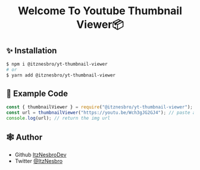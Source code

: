<h1 align="center">Welcome To Youtube Thumbnail Viewer📦</h1>

## ✨ Installation

```sh
$ npm i @itznesbro/yt-thumbnail-viewer
# or
$ yarn add @itznesbro/yt-thumbnail-viewer
```

## 💫 Example Code

```js
const { thumbnailViewer } = require("@itznesbro/yt-thumbnail-viewer");
const url = thumbnailViewer("https://youtu.be/Wch3gJG2GJ4"); // paste a youtube url
console.log(url); // return the img url
```

## 🕸️ Author

- Github [ItzNesbroDev](https://github.com/ItzNesbroDev)
- Twitter [@ItzNesbro](https://twitter.com/ItzNesbro)
